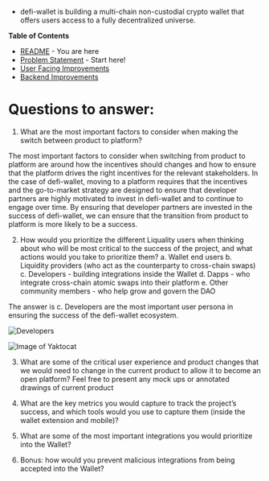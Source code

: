 * defi-wallet is building a multi-chain non-custodial crypto wallet that offers users access to a fully decentralized universe. 

**Table of Contents**

* [README](https://github.com/alokm/defi-wallet/blob/main/README.md) - You are here
* [Problem Statement](https://github.com/alokm/defi-wallet/blob/main/problem-statement.md) - Start here!
* [User Facing Improvements](https://github.com/alokm/defi-wallet/blob/main/user-facing.md#user-facing-product-improvements)
* [Backend Improvements](https://github.com/alokm/defi-wallet/blob/main/Backend.md#backend-product-operations)

# Questions to answer:

1. What are the most important factors to consider when making the switch between product to platform? 

The most important factors to consider when switching from product to platform are around how the incentives should changes and how to ensure that the platform drives the right incentives for the relevant stakeholders. In the case of defi-wallet, moving to a platform requires that the incentives and the go-to-market strategy are designed to ensure that developer partners are highly motivated to invest in defi-wallet and to continue to engage over time. By ensuring that developer partners are invested in the success of defi-wallet, we can ensure that the transition from product to platform is more likely to be a success.

2. How would you prioritize the different Liquality users when thinking about who will be most critical to the success of the project, and what actions would you take to prioritize them? 
a. Wallet end users
b. Liquidity providers (who act as the counterparty to cross-chain swaps) 
c. Developers - building integrations inside the Wallet 
d. Dapps - who integrate cross-chain atomic swaps into their platform e. Other community members - who help grow and govern the DAO 

The answer is c. Developers are the most important user persona in ensuring the success of the defi-wallet ecosystem.

![Developers](https://i1.sndcdn.com/artworks-000006621616-ej5015-t500x500.jpg)

![Image of Yaktocat](https://octodex.github.com/images/yaktocat.png)

3. What are some of the critical user experience and product changes that we would need to change in the current product to allow it to become an open platform? Feel free to present any mock ups or annotated drawings of current product 

4. What are the key metrics you would capture to track the project’s success, and which tools would you use to capture them (inside the wallet extension and mobile)? 

5. What are some of the most important integrations you would prioritize into the Wallet? 

6. Bonus: how would you prevent malicious integrations from being accepted into the Wallet?

